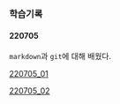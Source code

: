 ### 학습기록
#### 220705
`markdown`과 `git`에 대해 배웠다.

[220705_01](/Users/imac01/Desktop/multicampus/TIL/220705_01)

[220705_02](/Users/imac01/Desktop/multicampus/TIL/220705_02)
